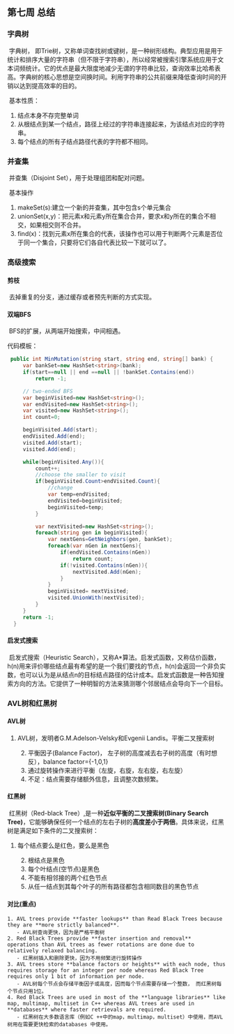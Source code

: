 ## 第七周 总结

### 字典树

​	字典树， 即Trie树，又称单词查找树或键树，是一种树形结构。典型应用是用于统计和排序大量的字符串（但不限于字符串），所以经常被搜索引擎系统应用于文本词频统计。它的优点是最大限度地减少无谓的字符串比较，查询效率比哈希表高。字典树的核心思想是空间换时间。利用字符串的公共前缀来降低查询时间的开销以达到提高效率的目的。

​	基本性质：

1. 结点本身不存完整单词
2. 从根结点到某一个结点，路径上经过的字符串连接起来，为该结点对应的字符串。
3. 每个结点的所有子结点路径代表的字符都不相同。

### 并查集

​	并查集（Disjoint Set），用于处理组团和配对问题。

​	基本操作

1. makeSet(s):建立一个新的并查集，其中包含s个单元集合
2. unionSet(x,y)：把元素x和元素y所在集合合并，要求x和y所在的集合不相交，如果相交则不合并。
3. find(x)：找到元素x所在集合的代表，该操作也可以用于判断两个元素是否位于同一个集合，只要将它们各自代表比较一下就可以了。

### 高级搜索

#### 剪枝

​	去掉重复的分支，通过缓存或者预先判断的方式实现。

#### 双端BFS

​	BFS的扩展，从两端开始搜索，中间相遇。

代码模板：

```c#
 public int MinMutation(string start, string end, string[] bank) {
     var bankSet=new HashSet<string>(bank);
     if(start==null || end ==null || !bankSet.Contains(end))
         return -1;

     // two-ended BFS
     var beginVisited=new HashSet<string>();
     var endVisited=new HashSet<string>();
     var visited=new HashSet<string>();
     int count=0;

     beginVisited.Add(start);
     endVisited.Add(end);
     visited.Add(start);
     visited.Add(end);

     while(beginVisited.Any()){
         count++;
         //choose the smaller to visit
         if(beginVisited.Count>endVisited.Count){
             //change
             var temp=endVisited;
             endVisited=beginVisited;
             beginVisited=temp;
         }

         var nextVisited=new HashSet<string>();
         foreach(string gen in beginVisited){
             var nextGens=GetNeighbors(gen, bankSet);
             foreach(var nGen in nextGens){
                 if(endVisited.Contains(nGen))
                     return count;
                 if(!visited.Contains(nGen)){
                     nextVisited.Add(nGen);
                 }
             }
             beginVisited= nextVisited;
             visited.UnionWith(nextVisited);
         }
     }
     return -1;
  }
```



#### 启发式搜索

​	启发式搜索（Heuristic Search），又称A*算法。启发式函数，又称估价函数，h(n)用来评价哪些结点最有希望的是一个我们要找的节点，h(n)会返回一个非负实数，也可以认为是从结点n的目标结点路径的估计成本。启发式函数是一种告知搜索方向的方法。它提供了一种明智的方法来猜测哪个邻居结点会导向下一个目标。

### AVL树和红黑树

#### AVL树

1. AVL树，发明者G.M.Adelson-Velsky和Evgenii Landis。平衡二叉搜索树

   	2. 平衡因子(Balance Factor)， 左子树的高度减去右子树的高度（有时想反），balance factor={-1,0,1}
   	3. 通过旋转操作来进行平衡（左旋，右旋，左右旋，右左旋）
   	4. 不足：结点需要存储额外信息，且调整次数频繁。

#### 红黑树

​	红黑树（Red-black Tree）,是一种**近似平衡的二叉搜索树(Binary Search Tree)**，它能够确保任何一个结点的左右子树的**高度差小于两倍**。具体来说，红黑树是满足如下条件的二叉搜索树：

1. 每个结点要么是红色，要么是黑色

   	2. 根结点是黑色
   	3. 每个叶结点(空节点)是黑色
   	4. 不能有相邻接的两个红色节点
   	5. 从任一结点到其每个叶子的所有路径都包含相同数目的黑色节点

#### 对比(重点)

   	1. AVL trees provide **faster lookups** than Read Black Trees because they are **more strictly balanced**.
       - AVL树查询更快，因为是严格平衡树
   	2. Red Black Trees provide **faster insertion and removal**  operations than AVL trees as fewer rotations are done due to relatively relaxed balancing.
       - 红黑树插入和删除更快，因为不用频繁进行旋转操作
   	3. AVL trees store **balance factors or heights** with each node, thus requires storage for an integer per node whereas Red Black Tree requires only 1 bit of information per node.
       - AVL树每个节点会存储平衡因子或高度，因而每个节点需要存储一个整数， 而红黑树每个节点只用1位。
   	4. Red Black Trees are used in most of the **language libraries** like map, multimap, multiset in C++ whereas AVL trees are used in **databases** where faster retrievals are required.
       - 红黑树在大多数语言库（例如C ++中的map，multimap，multiset）中使用，而AVL树用在需要更快检索的databases 中使用。